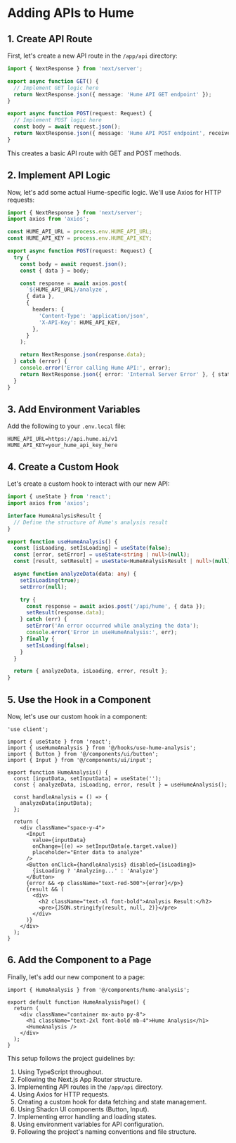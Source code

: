 # Adding APIs to Hume

## 1. Create API Route

First, let's create a new API route in the `/app/api` directory:

```typescript:app/api/hume/route.ts
import { NextResponse } from 'next/server';

export async function GET() {
  // Implement GET logic here
  return NextResponse.json({ message: 'Hume API GET endpoint' });
}

export async function POST(request: Request) {
  // Implement POST logic here
  const body = await request.json();
  return NextResponse.json({ message: 'Hume API POST endpoint', receivedData: body });
}
```

This creates a basic API route with GET and POST methods.

## 2. Implement API Logic

Now, let's add some actual Hume-specific logic. We'll use Axios for HTTP requests:

```typescript:app/api/hume/route.ts
import { NextResponse } from 'next/server';
import axios from 'axios';

const HUME_API_URL = process.env.HUME_API_URL;
const HUME_API_KEY = process.env.HUME_API_KEY;

export async function POST(request: Request) {
  try {
    const body = await request.json();
    const { data } = body;

    const response = await axios.post(
      `${HUME_API_URL}/analyze`,
      { data },
      {
        headers: {
          'Content-Type': 'application/json',
          'X-API-Key': HUME_API_KEY,
        },
      }
    );

    return NextResponse.json(response.data);
  } catch (error) {
    console.error('Error calling Hume API:', error);
    return NextResponse.json({ error: 'Internal Server Error' }, { status: 500 });
  }
}
```

## 3. Add Environment Variables

Add the following to your `.env.local` file:

```
HUME_API_URL=https://api.hume.ai/v1
HUME_API_KEY=your_hume_api_key_here
```

## 4. Create a Custom Hook

Let's create a custom hook to interact with our new API:

```typescript:hooks/use-hume-analysis.ts
import { useState } from 'react';
import axios from 'axios';

interface HumeAnalysisResult {
  // Define the structure of Hume's analysis result
}

export function useHumeAnalysis() {
  const [isLoading, setIsLoading] = useState(false);
  const [error, setError] = useState<string | null>(null);
  const [result, setResult] = useState<HumeAnalysisResult | null>(null);

  async function analyzeData(data: any) {
    setIsLoading(true);
    setError(null);

    try {
      const response = await axios.post('/api/hume', { data });
      setResult(response.data);
    } catch (err) {
      setError('An error occurred while analyzing the data');
      console.error('Error in useHumeAnalysis:', err);
    } finally {
      setIsLoading(false);
    }
  }

  return { analyzeData, isLoading, error, result };
}
```

## 5. Use the Hook in a Component

Now, let's use our custom hook in a component:

```typescript:components/hume-analysis.tsx
'use client';

import { useState } from 'react';
import { useHumeAnalysis } from '@/hooks/use-hume-analysis';
import { Button } from '@/components/ui/button';
import { Input } from '@/components/ui/input';

export function HumeAnalysis() {
  const [inputData, setInputData] = useState('');
  const { analyzeData, isLoading, error, result } = useHumeAnalysis();

  const handleAnalysis = () => {
    analyzeData(inputData);
  };

  return (
    <div className="space-y-4">
      <Input
        value={inputData}
        onChange={(e) => setInputData(e.target.value)}
        placeholder="Enter data to analyze"
      />
      <Button onClick={handleAnalysis} disabled={isLoading}>
        {isLoading ? 'Analyzing...' : 'Analyze'}
      </Button>
      {error && <p className="text-red-500">{error}</p>}
      {result && (
        <div>
          <h2 className="text-xl font-bold">Analysis Result:</h2>
          <pre>{JSON.stringify(result, null, 2)}</pre>
        </div>
      )}
    </div>
  );
}
```

## 6. Add the Component to a Page

Finally, let's add our new component to a page:

```typescript:app/hume-analysis/page.tsx
import { HumeAnalysis } from '@/components/hume-analysis';

export default function HumeAnalysisPage() {
  return (
    <div className="container mx-auto py-8">
      <h1 className="text-2xl font-bold mb-4">Hume Analysis</h1>
      <HumeAnalysis />
    </div>
  );
}
```

This setup follows the project guidelines by:

1. Using TypeScript throughout.
2. Following the Next.js App Router structure.
3. Implementing API routes in the `/app/api` directory.
4. Using Axios for HTTP requests.
5. Creating a custom hook for data fetching and state management.
6. Using Shadcn UI components (Button, Input).
7. Implementing error handling and loading states.
8. Using environment variables for API configuration.
9. Following the project's naming conventions and file structure.
